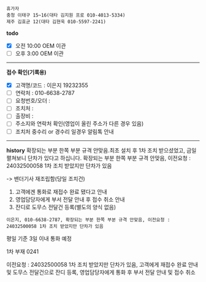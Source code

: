 ```
휴가자
충청 이태구 15~16(대타 김지원 프로 010-4013-5334)
제주 김효균 12(대타 김현욱 010-5597-2241)
```

**todo**
- [x] 오전 10:00 OEM 이관 
- [ ] 오후 3:00 OEM 이관 
---
**접수 확인(기록용)**
- [x] 고객명/코드 : 이은지 19232355
- [ ] 연락처 : 010-6638-2787
- [ ] 요청번호/오더 : 
- [ ] 조치처 : 
- [ ] 출장비 : 
- [ ] 주소지와 연락처 확인(영업이 올린 주소가 다른 경우 있음)
- [ ] 조치처 중수리 or 경수리 일경우 알림톡 안내
---
**history**
확장되는 부분 한쪽 부분 규격 안맞음.최초 설치 후 1차 조치 받으셨었고, 금일 펼쳐보니 단차가 있다고 하십니다.
확장되는 부분 한쪽 부분 규격 안맞음, 이전요청 : 24032500058 1차 조치 받았지만 단차가 있음

-> 밴더기사 재조립함(당일 조치건)

1. 고객에겐 통화로 재접수 완료 됐다고 안내
2. 영업담당자에게 부서 전달 안내 후 접수 취소 안내
3. 잔디로 도무스 전달건 등록(별도의 양식 없음)

```
이은지, 010-6638-2787, 확장되는 부분 한쪽 부분 규격 안맞음, 이전요청 : 24032500058 1차 조치 받았지만 단차가 있음
```

평일 기준 3일 이내 통화 예정

1차 부재 0241



이전요청 : 24032500058 1차 조치 받았지만 단차가 있음, 고객에게 재접수 완료 안내 및 도무스 전달건으로 잔디 등록, 영업담당자에게 통화 후 부서 전달 안내 및 접수 취소